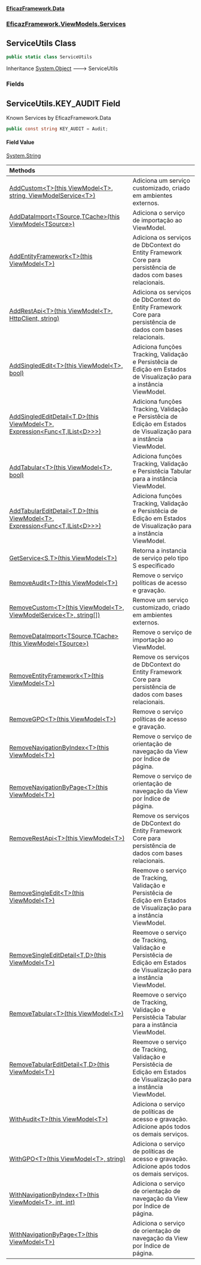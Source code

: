 #### [EficazFramework.Data](EficazFrameworkData.md 'EficazFramework Data')
### [EficazFramework.ViewModels.Services](EficazFrameworkData.md#EficazFramework.ViewModels.Services 'EficazFramework.ViewModels.Services')

## ServiceUtils Class

```csharp
public static class ServiceUtils
```

Inheritance [System.Object](https://docs.microsoft.com/en-us/dotnet/api/System.Object 'System.Object') &#129106; ServiceUtils
### Fields

<a name='EficazFramework.ViewModels.Services.ServiceUtils.KEY_AUDIT'></a>

## ServiceUtils.KEY_AUDIT Field

Known Services by EficazFramework.Data

```csharp
public const string KEY_AUDIT = Audit;
```

#### Field Value
[System.String](https://docs.microsoft.com/en-us/dotnet/api/System.String 'System.String')

| Methods | |
| :--- | :--- |
| [AddCustom&lt;T&gt;(this ViewModel&lt;T&gt;, string, ViewModelService&lt;T&gt;)](EficazFramework.ViewModels.Services/ServiceUtils/AddCustom_T_(thisViewModel_T_,string,ViewModelService_T_).md 'EficazFramework.ViewModels.Services.ServiceUtils.AddCustom<T>(this EficazFramework.ViewModels.ViewModel<T>, string, EficazFramework.ViewModels.Services.ViewModelService<T>)') | Adiciona um serviço customizado, criado em ambientes externos. |
| [AddDataImport&lt;TSource,TCache&gt;(this ViewModel&lt;TSource&gt;)](EficazFramework.ViewModels.Services/ServiceUtils/AddDataImport_TSource,TCache_(thisViewModel_TSource_).md 'EficazFramework.ViewModels.Services.ServiceUtils.AddDataImport<TSource,TCache>(this EficazFramework.ViewModels.ViewModel<TSource>)') | Adiciona o serviço de importação ao ViewModel. |
| [AddEntityFramework&lt;T&gt;(this ViewModel&lt;T&gt;)](EficazFramework.ViewModels.Services/ServiceUtils/AddEntityFramework_T_(thisViewModel_T_).md 'EficazFramework.ViewModels.Services.ServiceUtils.AddEntityFramework<T>(this EficazFramework.ViewModels.ViewModel<T>)') | Adiciona os serviços de DbContext do Entity Framework Core para persistência de dados com bases relacionais. |
| [AddRestApi&lt;T&gt;(this ViewModel&lt;T&gt;, HttpClient, string)](EficazFramework.ViewModels.Services/ServiceUtils/AddRestApi_T_(thisViewModel_T_,HttpClient,string).md 'EficazFramework.ViewModels.Services.ServiceUtils.AddRestApi<T>(this EficazFramework.ViewModels.ViewModel<T>, System.Net.Http.HttpClient, string)') | Adiciona os serviços de DbContext do Entity Framework Core para persistência de dados com bases relacionais. |
| [AddSingledEdit&lt;T&gt;(this ViewModel&lt;T&gt;, bool)](EficazFramework.ViewModels.Services/ServiceUtils/AddSingledEdit_T_(thisViewModel_T_,bool).md 'EficazFramework.ViewModels.Services.ServiceUtils.AddSingledEdit<T>(this EficazFramework.ViewModels.ViewModel<T>, bool)') | Adiciona funções Tracking, Validação e Persistêcia de Edição em Estados de Visualização para a instância ViewModel. |
| [AddSingledEditDetail&lt;T,D&gt;(this ViewModel&lt;T&gt;, Expression&lt;Func&lt;T,IList&lt;D&gt;&gt;&gt;)](EficazFramework.ViewModels.Services/ServiceUtils/AddSingledEditDetail_T,D_(thisViewModel_T_,Expression_Func_T,IList_D___).md 'EficazFramework.ViewModels.Services.ServiceUtils.AddSingledEditDetail<T,D>(this EficazFramework.ViewModels.ViewModel<T>, System.Linq.Expressions.Expression<System.Func<T,System.Collections.Generic.IList<D>>>)') | Adiciona funções Tracking, Validação e Persistêcia de Edição em Estados de Visualização para a instância ViewModel. |
| [AddTabular&lt;T&gt;(this ViewModel&lt;T&gt;, bool)](EficazFramework.ViewModels.Services/ServiceUtils/AddTabular_T_(thisViewModel_T_,bool).md 'EficazFramework.ViewModels.Services.ServiceUtils.AddTabular<T>(this EficazFramework.ViewModels.ViewModel<T>, bool)') | Adiciona funções Tracking, Validação e Persistêcia Tabular para a instância ViewModel. |
| [AddTabularEditDetail&lt;T,D&gt;(this ViewModel&lt;T&gt;, Expression&lt;Func&lt;T,IList&lt;D&gt;&gt;&gt;)](EficazFramework.ViewModels.Services/ServiceUtils/AddTabularEditDetail_T,D_(thisViewModel_T_,Expression_Func_T,IList_D___).md 'EficazFramework.ViewModels.Services.ServiceUtils.AddTabularEditDetail<T,D>(this EficazFramework.ViewModels.ViewModel<T>, System.Linq.Expressions.Expression<System.Func<T,System.Collections.Generic.IList<D>>>)') | Adiciona funções Tracking, Validação e Persistêcia de Edição em Estados de Visualização para a instância ViewModel. |
| [GetService&lt;S,T&gt;(this ViewModel&lt;T&gt;)](EficazFramework.ViewModels.Services/ServiceUtils/GetService_S,T_(thisViewModel_T_).md 'EficazFramework.ViewModels.Services.ServiceUtils.GetService<S,T>(this EficazFramework.ViewModels.ViewModel<T>)') | Retorna a instancia de serviço pelo tipo S especificado |
| [RemoveAudit&lt;T&gt;(this ViewModel&lt;T&gt;)](EficazFramework.ViewModels.Services/ServiceUtils/RemoveAudit_T_(thisViewModel_T_).md 'EficazFramework.ViewModels.Services.ServiceUtils.RemoveAudit<T>(this EficazFramework.ViewModels.ViewModel<T>)') | Remove o serviço políticas de acesso e gravação. |
| [RemoveCustom&lt;T&gt;(this ViewModel&lt;T&gt;, ViewModelService&lt;T&gt;, string[])](EficazFramework.ViewModels.Services/ServiceUtils/RemoveCustom_T_(thisViewModel_T_,ViewModelService_T_,string[]).md 'EficazFramework.ViewModels.Services.ServiceUtils.RemoveCustom<T>(this EficazFramework.ViewModels.ViewModel<T>, EficazFramework.ViewModels.Services.ViewModelService<T>, string[])') | Remove um serviço customizado, criado em ambientes externos. |
| [RemoveDataImport&lt;TSource,TCache&gt;(this ViewModel&lt;TSource&gt;)](EficazFramework.ViewModels.Services/ServiceUtils/RemoveDataImport_TSource,TCache_(thisViewModel_TSource_).md 'EficazFramework.ViewModels.Services.ServiceUtils.RemoveDataImport<TSource,TCache>(this EficazFramework.ViewModels.ViewModel<TSource>)') | Remove o serviço de importação ao ViewModel. |
| [RemoveEntityFramework&lt;T&gt;(this ViewModel&lt;T&gt;)](EficazFramework.ViewModels.Services/ServiceUtils/RemoveEntityFramework_T_(thisViewModel_T_).md 'EficazFramework.ViewModels.Services.ServiceUtils.RemoveEntityFramework<T>(this EficazFramework.ViewModels.ViewModel<T>)') | Remove os serviços de DbContext do Entity Framework Core para persistência de dados com bases relacionais. |
| [RemoveGPO&lt;T&gt;(this ViewModel&lt;T&gt;)](EficazFramework.ViewModels.Services/ServiceUtils/RemoveGPO_T_(thisViewModel_T_).md 'EficazFramework.ViewModels.Services.ServiceUtils.RemoveGPO<T>(this EficazFramework.ViewModels.ViewModel<T>)') | Remove o serviço políticas de acesso e gravação. |
| [RemoveNavigationByIndex&lt;T&gt;(this ViewModel&lt;T&gt;)](EficazFramework.ViewModels.Services/ServiceUtils/RemoveNavigationByIndex_T_(thisViewModel_T_).md 'EficazFramework.ViewModels.Services.ServiceUtils.RemoveNavigationByIndex<T>(this EficazFramework.ViewModels.ViewModel<T>)') | Remove o serviço de orientação de navegação da View por Índice de página. |
| [RemoveNavigationByPage&lt;T&gt;(this ViewModel&lt;T&gt;)](EficazFramework.ViewModels.Services/ServiceUtils/RemoveNavigationByPage_T_(thisViewModel_T_).md 'EficazFramework.ViewModels.Services.ServiceUtils.RemoveNavigationByPage<T>(this EficazFramework.ViewModels.ViewModel<T>)') | Remove o serviço de orientação de navegação da View por Índice de página. |
| [RemoveRestApi&lt;T&gt;(this ViewModel&lt;T&gt;)](EficazFramework.ViewModels.Services/ServiceUtils/RemoveRestApi_T_(thisViewModel_T_).md 'EficazFramework.ViewModels.Services.ServiceUtils.RemoveRestApi<T>(this EficazFramework.ViewModels.ViewModel<T>)') | Remove os serviços de DbContext do Entity Framework Core para persistência de dados com bases relacionais. |
| [RemoveSingleEdit&lt;T&gt;(this ViewModel&lt;T&gt;)](EficazFramework.ViewModels.Services/ServiceUtils/RemoveSingleEdit_T_(thisViewModel_T_).md 'EficazFramework.ViewModels.Services.ServiceUtils.RemoveSingleEdit<T>(this EficazFramework.ViewModels.ViewModel<T>)') | Reemove o serviço de Tracking, Validação e Persistêcia de Edição em Estados de Visualização para a instância ViewModel. |
| [RemoveSingleEditDetail&lt;T,D&gt;(this ViewModel&lt;T&gt;)](EficazFramework.ViewModels.Services/ServiceUtils/RemoveSingleEditDetail_T,D_(thisViewModel_T_).md 'EficazFramework.ViewModels.Services.ServiceUtils.RemoveSingleEditDetail<T,D>(this EficazFramework.ViewModels.ViewModel<T>)') | Reemove o serviço de Tracking, Validação e Persistêcia de Edição em Estados de Visualização para a instância ViewModel. |
| [RemoveTabular&lt;T&gt;(this ViewModel&lt;T&gt;)](EficazFramework.ViewModels.Services/ServiceUtils/RemoveTabular_T_(thisViewModel_T_).md 'EficazFramework.ViewModels.Services.ServiceUtils.RemoveTabular<T>(this EficazFramework.ViewModels.ViewModel<T>)') | Reemove o serviço de Tracking, Validação e Persistêcia Tabular para a instância ViewModel. |
| [RemoveTabularEditDetail&lt;T,D&gt;(this ViewModel&lt;T&gt;)](EficazFramework.ViewModels.Services/ServiceUtils/RemoveTabularEditDetail_T,D_(thisViewModel_T_).md 'EficazFramework.ViewModels.Services.ServiceUtils.RemoveTabularEditDetail<T,D>(this EficazFramework.ViewModels.ViewModel<T>)') | Reemove o serviço de Tracking, Validação e Persistêcia de Edição em Estados de Visualização para a instância ViewModel. |
| [WithAudit&lt;T&gt;(this ViewModel&lt;T&gt;)](EficazFramework.ViewModels.Services/ServiceUtils/WithAudit_T_(thisViewModel_T_).md 'EficazFramework.ViewModels.Services.ServiceUtils.WithAudit<T>(this EficazFramework.ViewModels.ViewModel<T>)') | Adiciona o serviço de políticas de acesso e gravação. Adicione após todos os demais serviços. |
| [WithGPO&lt;T&gt;(this ViewModel&lt;T&gt;, string)](EficazFramework.ViewModels.Services/ServiceUtils/WithGPO_T_(thisViewModel_T_,string).md 'EficazFramework.ViewModels.Services.ServiceUtils.WithGPO<T>(this EficazFramework.ViewModels.ViewModel<T>, string)') | Adiciona o serviço de políticas de acesso e gravação. Adicione após todos os demais serviços. |
| [WithNavigationByIndex&lt;T&gt;(this ViewModel&lt;T&gt;, int, int)](EficazFramework.ViewModels.Services/ServiceUtils/WithNavigationByIndex_T_(thisViewModel_T_,int,int).md 'EficazFramework.ViewModels.Services.ServiceUtils.WithNavigationByIndex<T>(this EficazFramework.ViewModels.ViewModel<T>, int, int)') | Adiciona o serviço de orientação de navegação da View por Índice de página. |
| [WithNavigationByPage&lt;T&gt;(this ViewModel&lt;T&gt;)](EficazFramework.ViewModels.Services/ServiceUtils/WithNavigationByPage_T_(thisViewModel_T_).md 'EficazFramework.ViewModels.Services.ServiceUtils.WithNavigationByPage<T>(this EficazFramework.ViewModels.ViewModel<T>)') | Adiciona o serviço de orientação de navegação da View por Índice de página. |

